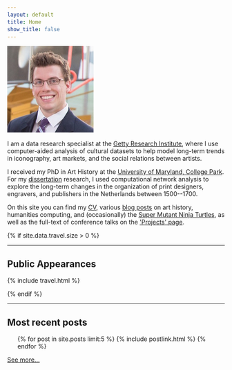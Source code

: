 ```yaml
---
layout: default
title: Home
show_title: false
---
```


<img id="headshot" height="200" width="200" src="/assets/images-display/nga_headshot.jpg" alt="mlincoln headshot" />

I am a data research specialist at the [Getty Research Institute](http://www.getty.edu/research/), where I use computer-aided analysis of cultural datasets to help model long-term trends in iconography, art markets, and the social relations between artists.

I received my PhD in Art History at the [University of Maryland, College Park](http://arthistory.umd.edu/graduate-students/Matthew%20Lincoln).
For my [dissertation](/dissertation) research, I used computational network analysis to explore the long-term changes in the organization of print designers, engravers, and publishers in the Netherlands between 1500--1700.

On this site you can find my [CV](/about), various [blog posts](/archive) on art history, humanities computing, and (occasionally) the [Super Mutant Ninja Turtles](/2013/09/10/ninja-turtles.html), as well as the full-text of conference talks on the ['Projects' page](/projects).

{% if site.data.travel.size > 0 %}
***

## Public Appearances

{% include travel.html %}

{% endif %}
***

## Most recent posts

<nav>
	<ul>
	{% for post in site.posts limit:5 %}
	  {% include postlink.html %}
	{% endfor %}
	</ul>
</nav>

[See more...](/archive)
